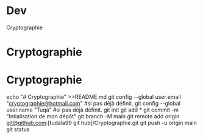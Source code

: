 # Dev
Cryptographie
# Cryptographie
# Cryptographie
echo "# Cryptographie" >>README.md
git config --global user.email "cryptographie@hotmail.com" #si pas déjà définit.
git config --global user.name "Tuqa" #si pas déjà définit.
git init
git add \*
git commit -m "Intialisation de mon dépôt"
git branch -M main
git remote add origin git@github.com:[tudala99 git hub]/Cryptographie.git
git push -u origin main
git status